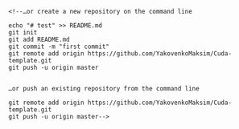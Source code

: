 
    <!--…or create a new repository on the command line

    echo "# test" >> README.md
    git init
    git add README.md
    git commit -m "first commit"
    git remote add origin https://github.com/YakovenkoMaksim/Cuda-template.git
    git push -u origin master


    …or push an existing repository from the command line

    git remote add origin https://github.com/YakovenkoMaksim/Cuda-template.git
    git push -u origin master-->